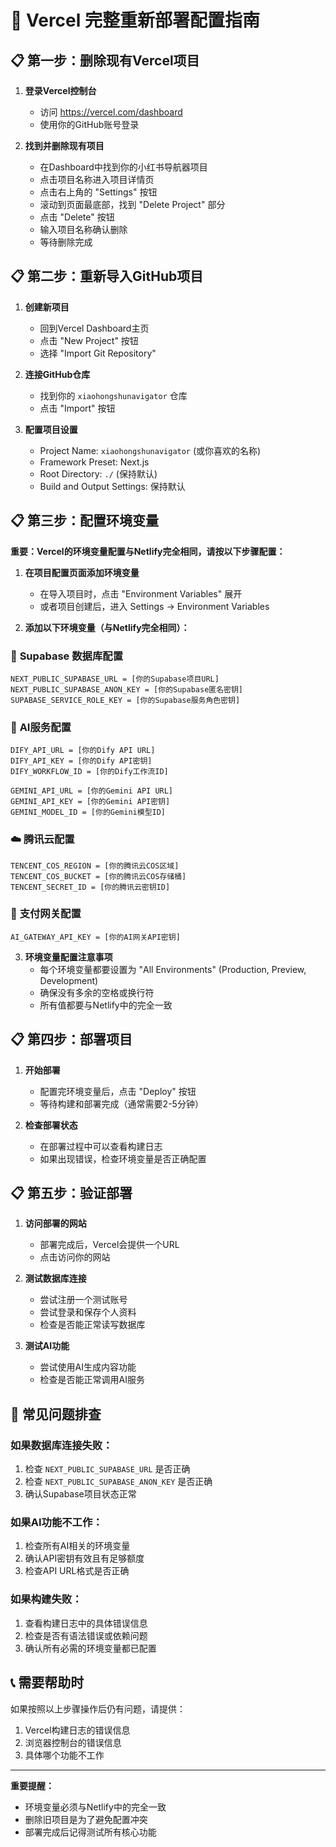 # 🚀 Vercel 完整重新部署配置指南

## 📋 **第一步：删除现有Vercel项目**

1. **登录Vercel控制台**
   - 访问 https://vercel.com/dashboard
   - 使用你的GitHub账号登录

2. **找到并删除现有项目**
   - 在Dashboard中找到你的小红书导航器项目
   - 点击项目名称进入项目详情页
   - 点击右上角的 "Settings" 按钮
   - 滚动到页面最底部，找到 "Delete Project" 部分
   - 点击 "Delete" 按钮
   - 输入项目名称确认删除
   - 等待删除完成

## 📋 **第二步：重新导入GitHub项目**

1. **创建新项目**
   - 回到Vercel Dashboard主页
   - 点击 "New Project" 按钮
   - 选择 "Import Git Repository"

2. **连接GitHub仓库**
   - 找到你的 `xiaohongshunavigator` 仓库
   - 点击 "Import" 按钮

3. **配置项目设置**
   - Project Name: `xiaohongshunavigator` (或你喜欢的名称)
   - Framework Preset: Next.js
   - Root Directory: `./` (保持默认)
   - Build and Output Settings: 保持默认

## 📋 **第三步：配置环境变量**

**重要：Vercel的环境变量配置与Netlify完全相同，请按以下步骤配置：**

1. **在项目配置页面添加环境变量**
   - 在导入项目时，点击 "Environment Variables" 展开
   - 或者项目创建后，进入 Settings → Environment Variables

2. **添加以下环境变量（与Netlify完全相同）：**

### 🔑 **Supabase 数据库配置**
```
NEXT_PUBLIC_SUPABASE_URL = [你的Supabase项目URL]
NEXT_PUBLIC_SUPABASE_ANON_KEY = [你的Supabase匿名密钥]
SUPABASE_SERVICE_ROLE_KEY = [你的Supabase服务角色密钥]
```

### 🤖 **AI服务配置**
```
DIFY_API_URL = [你的Dify API URL]
DIFY_API_KEY = [你的Dify API密钥]
DIFY_WORKFLOW_ID = [你的Dify工作流ID]

GEMINI_API_URL = [你的Gemini API URL]
GEMINI_API_KEY = [你的Gemini API密钥]
GEMINI_MODEL_ID = [你的Gemini模型ID]
```

### ☁️ **腾讯云配置**
```
TENCENT_COS_REGION = [你的腾讯云COS区域]
TENCENT_COS_BUCKET = [你的腾讯云COS存储桶]
TENCENT_SECRET_ID = [你的腾讯云密钥ID]
```

### 🔐 **支付网关配置**
```
AI_GATEWAY_API_KEY = [你的AI网关API密钥]
```

3. **环境变量配置注意事项**
   - 每个环境变量都要设置为 "All Environments" (Production, Preview, Development)
   - 确保没有多余的空格或换行符
   - 所有值都要与Netlify中的完全一致

## 📋 **第四步：部署项目**

1. **开始部署**
   - 配置完环境变量后，点击 "Deploy" 按钮
   - 等待构建和部署完成（通常需要2-5分钟）

2. **检查部署状态**
   - 在部署过程中可以查看构建日志
   - 如果出现错误，检查环境变量是否正确配置

## 📋 **第五步：验证部署**

1. **访问部署的网站**
   - 部署完成后，Vercel会提供一个URL
   - 点击访问你的网站

2. **测试数据库连接**
   - 尝试注册一个测试账号
   - 尝试登录和保存个人资料
   - 检查是否能正常读写数据库

3. **测试AI功能**
   - 尝试使用AI生成内容功能
   - 检查是否能正常调用AI服务

## 🔧 **常见问题排查**

### **如果数据库连接失败：**
1. 检查 `NEXT_PUBLIC_SUPABASE_URL` 是否正确
2. 检查 `NEXT_PUBLIC_SUPABASE_ANON_KEY` 是否正确
3. 确认Supabase项目状态正常

### **如果AI功能不工作：**
1. 检查所有AI相关的环境变量
2. 确认API密钥有效且有足够额度
3. 检查API URL格式是否正确

### **如果构建失败：**
1. 查看构建日志中的具体错误信息
2. 检查是否有语法错误或依赖问题
3. 确认所有必需的环境变量都已配置

## 📞 **需要帮助时**

如果按照以上步骤操作后仍有问题，请提供：
1. Vercel构建日志的错误信息
2. 浏览器控制台的错误信息
3. 具体哪个功能不工作

---

**重要提醒：**
- 环境变量必须与Netlify中的完全一致
- 删除旧项目是为了避免配置冲突
- 部署完成后记得测试所有核心功能
